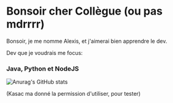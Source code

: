 # Bonsoir cher Collègue (ou pas mdrrrr) 

Bonsoir, je me nomme Alexis, et j'aimerai bien apprendre le dev.

Dev que je voudrais me focus: 
### Java, Python et NodeJS


![Anurag's GitHub stats](https://github-readme-stats.vercel.app/api?username=galexis260407&show_icons=true)

(Kasac ma donné la permission d'utiliser, pour tester)

